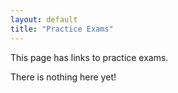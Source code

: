 ```yaml
---
layout: default
title: "Practice Exams"
---
```


This page has links to practice exams.

There is nothing here yet!
